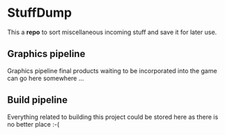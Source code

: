 # StuffDump

This a **repo** to sort miscellaneous incoming stuff and save it for later use.

## Graphics pipeline

Graphics pipeline final products waiting to be incorporated into the game can go here somewhere ...

## Build pipeline

Everything related to building this project could be stored here as there is no better place :-(
